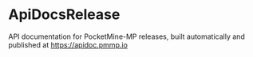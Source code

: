 # ApiDocsRelease
API documentation for PocketMine-MP releases, built automatically and published at https://apidoc.pmmp.io
